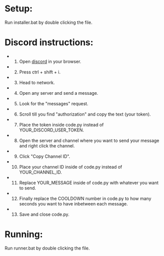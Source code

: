# Setup:
Run installer.bat by double clicking the file.

# Discord instructions:
- 1. Open [discord](https://discord.com/app) in your browser.
- 2. Press ctrl + shift + i.
- 3. Head to network.
- 4. Open any server and send a message.
- 5. Look for the "messages" request.
- 6. Scroll till you find "authorization" and copy the text (your token).
- 7. Place the token inside code.py instead of YOUR_DISCORD_USER_TOKEN.
- 8. Open the server and channel where you want to send your message and right click the channel.
- 9. Click "Copy Channel ID".
- 10. Place your channel ID inside of code.py instead of YOUR_CHANNEL_ID.
- 11. Replace YOUR_MESSAGE inside of code.py with whatever you want to send.
- 12. Finally replace the COOLDOWN number in code.py to how many seconds you want to have inbetween each message.
- 13. Save and close code.py.

# Running:
Run runner.bat by double clicking the file.
